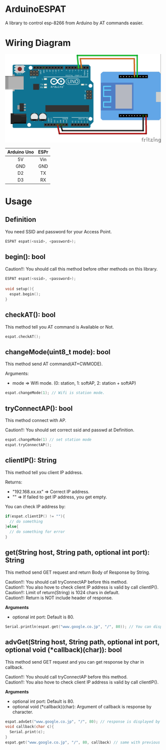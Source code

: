 # ArduinoESPAT
A library to control esp-8266 from Arduino by AT commands easier.

# Wiring Diagram
![Wiring Diagram](./diagram.jpg "Wiring Diagram")

| Arduino Uno | ESPr |  
:---:|:----:  
| 5V | Vin |  
| GND | GND |  
| D2 | TX |  
| D3 | RX |   
# Usage
## Definition
You need SSID and password for your Access Point.
```c
ESPAT espat(<ssid>, <password>);
```

## begin(): bool
Caution!!: You should call this method before other methods on this library.    
```c
ESPAT espat(<ssid>, <password>);  

void setup(){
  espat.begin();
}
```
## checkAT(): bool
This method tell you AT command is Available or Not.

```c
espat.checkAT();
```

## changeMode(uint8_t mode): bool
This method send AT command(AT+CWMODE).  

Arguments:  
* mode => Wifi mode. (0: station, 1: softAP, 2: station + softAP)

```c
espat.changeMode(1); // Wifi is station mode.
```

## tryConnectAP(): bool
This method connect with AP.  

Caution!!: You should set correct ssid and passwd at Definition.  
```c
espat.changeMode(1) // set station mode
espat.tryConnectAP();
```

## clientIP(): String
This method tell you client IP address.

Returns:  
* "192.168.xx.xx" => Correct IP address.
* "" => If failed to get IP address, you get empty.    


You can check IP address by:
```c
if(espat.clientIP() != ""){
  // do something
}else{
  // do something for error
}
```

## get(String host, String path, optional int port): String
This method send GET request and return Body of Response by String.

Caution!!: You should call tryConnectAP before this method.  
Caution!!: You also hove to check client IP address is valid by call clientIP().  
Caution!!: Limit of return(String) is 1024 chars in default.  
Caution!!: Return is NOT include header of response.  

**Arguments**
* optional int port: Default is 80.

```c
Serial.println(espat.get("www.google.co.jp", "/", 80)); // You can display response to serial monitor.(by 1024 chars);
```

## advGet(String host, String path, optional int port, optional void (\*callback)(char)): bool
This method send GET request and you can get response by char in callback. 

Caution!!: You should call tryConnectAP before this method.  
Caution!!: You also hove to check client IP address is valid by call clientIP().  

**Arguments**

* optional int port: Default is 80.
* optional void (\*callback)(char): Argument of callback is response by character.

```c
espat.advGet("www.google.co.jp", "/", 80); // response is displayed by serial monitor.
void callback(char c){
  Serial.print(c);
}
espat.get("www.google.co.jp", "/", 80, callback) // same with previous call.
```
